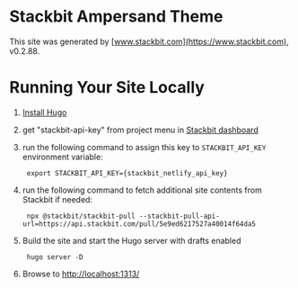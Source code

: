 # Stackbit Ampersand Theme

This site was generated by [www.stackbit.com](https://www.stackbit.com), v0.2.88.

# Running Your Site Locally

1. [Install Hugo](https://gohugo.io/getting-started/quick-start/#step-1-install-hugo)

1. get "stackbit-api-key" from project menu in [Stackbit dashboard](https://app.stackbit.com/dashboard)

1. run the following command to assign this key to `STACKBIT_API_KEY` environment variable:

        export STACKBIT_API_KEY={stackbit_netlify_api_key}

1. run the following command to fetch additional site contents from Stackbit if needed:

        npx @stackbit/stackbit-pull --stackbit-pull-api-url=https://api.stackbit.com/pull/5e9ed6217527a40014f64da5

1. Build the site and start the Hugo server with drafts enabled

        hugo server -D

1. Browse to [http://localhost:1313/](http://localhost:1313/)
